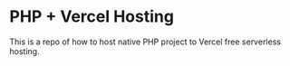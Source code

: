 # PHP + Vercel Hosting

This is a repo of how to host native PHP project to Vercel free serverless hosting.
